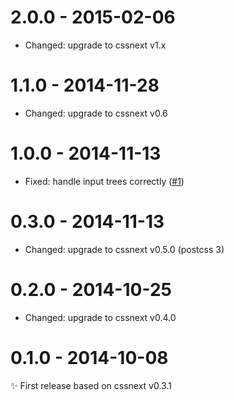 # 2.0.0 - 2015-02-06

- Changed: upgrade to cssnext v1.x

# 1.1.0 - 2014-11-28

- Changed: upgrade to cssnext v0.6

# 1.0.0 - 2014-11-13

- Fixed: handle input trees correctly ([#1](https://github.com/cssnext/broccoli-cssnext/issues/1))

# 0.3.0 - 2014-11-13

- Changed: upgrade to cssnext v0.5.0 (postcss 3)

# 0.2.0 - 2014-10-25

- Changed: upgrade to cssnext v0.4.0

# 0.1.0 - 2014-10-08

✨ First release based on cssnext v0.3.1
